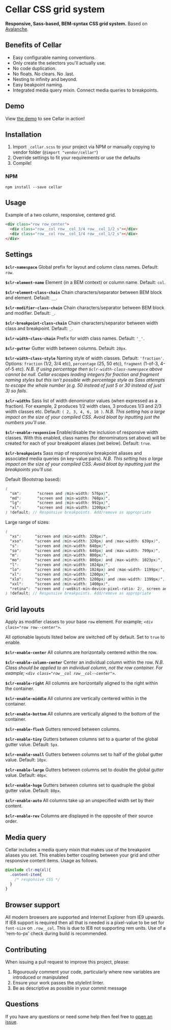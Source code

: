 # Cellar CSS grid system

**Responsive, Sass-based, BEM-syntax CSS grid system.**
Based on [Avalanche](https://github.com/colourgarden/avalanche).

## Benefits of Cellar

- Easy configurable naming conventions.
- Only create the selectors you'll actually use.
- No code duplication.
- No floats. No clears. No .last.
- Nesting to infinity and beyond.
- Easy beakpoint naming.
- Integrated media query mixin. Connect media queries to breakpoints.

## Demo

View [the demo](https://iryston.github.io/cellar/) to see Cellar in action!

## Installation

1. Import `_cellar.scss` to your project via NPM or manually copying to vendor folder (`@import "vendor/cellar"`)
2. Override settings to fit your requirements or use the defaults
3. Compile!

### NPM

`npm install --save cellar`

## Usage

Example of a two column, responsive, centered grid.

```html
<div class="row row_center">
  <div class="row__col row__col_3/4 row__col_1/2_s"></div>
  <div class="row__col row__col_1/4 row__col_1/2_s"></div>
</div>
```

## Settings

**`$clr-namespace`**
Global prefix for layout and column class names. Default: `row`.

**`$clr-element-name`**
Element (in a BEM context) or column name. Default: `col`.

**`$clr-element-class-chain`**
Chain characters/separator between BEM block and element. Default: `__`.

**`$clr-modifier-class-chain`**
Chain characters/separator between BEM block and modifier. Default: `_`.

**`$clr-breakpoint-class-chain`**
Chain characters/separator between width class and breakpoint. Default: `_`.

**`$clr-width-class-chain`**
Prefix for width class names. Default: `'_'`.

**`$clr-gutter`**
Gutter width between columns. Default: `20px`.

**`$clr-width-class-style`**
Naming style of width classes. Default: `'fraction'`. Options: `fraction` (1/2, 3/4 etc), `percentage` (25, 50 etc), `fragment` (1-of-3, 4-of-5 etc).
*N.B. If using percentage then `$clr-width-class-namespace` above cannot be null. Cellar escapes leading integers for fraction and fragment naming styles but this isn't possible with percentage style as Sass attempts to escape the whole number (e.g. 50 instead of just 5 or 30 instead of just 3) so fails*.

**`$clr-widths`**
Sass list of width denominator values (when expressed as a fraction). For example, 2 produces 1/2 width class, 3 produces 1/3 and 2/3 width classes etc. Default: `( 2, 3, 4, 6, 10 )`.
*N.B. This setting has a large impact on the size of your compiled CSS. Avoid bloat by inputting just the numbers you'll use.*

**`$clr-enable-responsive`**
Enable/disable the inclusion of responsive width classes. With this enabled, class names (for denominators set above) will be created for each of your breakpoint aliases (set below). Default: `true`.

**`$clr-breakpoints`**
Sass map of responsive breakpoint aliases and associated media queries (in key-value pairs).
*N.B. This setting has a large impact on the size of your compiled CSS. Avoid bloat by inputting just the breakpoints you'll use.*

Default (Bootstrap based):

```scss
(
  "sm":       "screen and (min-width: 576px)",
  "md":       "screen and (min-width: 768px)",
  "lg":       "screen and (min-width: 992px)",
  "xl":       "screen and (min-width: 1200px)"
) !default; // Responsive breakpoints. Add/remove as appropriate
```

Large range of sizes:

```scss
(
  "xs":      "screen and (min-width: 320px)",
  "xso":     "screen and (min-width: 320px) and (max-width: 639px)",
  "s":       "screen and (min-width: 640px)",
  "so":      "screen and (min-width: 640px) and (max-width: 799px)",
  "m":       "screen and (min-width: 800px)",
  "mo":      "screen and (min-width: 800px) and (max-width: 1023px)",
  "l":       "screen and (min-width: 1024px)",
  "lo":      "screen and (min-width: 1024px) and (max-width: 1199px)",
  "xl":      "screen and (min-width: 1200px)",
  "xlo":     "screen and (min-width: 1200px) and (max-width: 1399px)",
  "xxl":     "screen and (min-width: 1400px)",
  "retina":  "screen and (-webkit-min-device-pixel-ratio: 2), screen and (min-resolution: 192dpi), screen and (min-resolution: 2dppx)"
) !default; // Responsive breakpoints. Add/remove as appropriate
```

## Grid layouts

Apply as modifier classes to your base `row` element. For example; `<div class="row row--center">`.

All optionable layouts listed below are switched off by default. Set to `true` to enable.

**`$clr-enable-center`**
All columns are horizontally centered within the row.

**`$clr-enable-column-center`**
Center an individual column within the row.
*N.B. Class should be applied to an individual column, not the row container. For example; `<div class="row__col row__col--center">`.*

**`$clr-enable-right`**
All columns are horizontally aligned to the right within the container.

**`$clr-enable-middle`**
All columns are vertically centered within in the container.

**`$clr-enable-bottom`**
All columns are vertically aligned to the bottom of the container.

**`$clr-enable-flush`**
Gutters removed between columns.

**`$clr-enable-tiny`**
Gutters between columns set to a quarter of the global gutter value. Default: `5px`.

**`$clr-enable-small`**
Gutters between columns set to half of the global gutter value. Default: `10px`.

**`$clr-enable-large`**
Gutters between columns set to double the global gutter value. Default: `40px`.

**`$clr-enable-huge`**
Gutters between columns set to quadruple the global gutter value. Default: `80px`.

**`$clr-enable-auto`**
All columns take up an unspecified width set by their content.

**`$clr-enable-rev`**
Columns are displayed in the opposite of their source order.

## Media query

Cellar includes a media query mixin that makes use of the breakpoint aliases you set. This enables better coupling between your grid and other responsive content items. Usage as follows.

```scss
@include clr-mq(xl){
  .content-item{
    /* responsive CSS */
  }
}
```

## Browser support

All modern browsers are supported and Internet Explorer from IE9 upwards. If IE8 support is required then all that is needed is a pixel-value to be set for `font-size` on `.row__col`. This is due to IE8 not supporting rem units. Use of a 'rem-to-px' check during build is recommended.

## Contributing

When issuing a pull request to improve this project, please:

1. Rigourously comment your code, particularly where new variables are introduced or manipulated
2. Ensure your work passes the stylelint linter.
3. Be as descriptive as possible in your commit message

## Questions

If you have any questions or need some help then feel free to [open an issue](https://github.com/iryston/cellar/issues/new).
